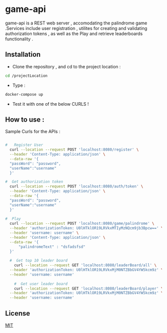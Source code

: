 # game-api

game-api is a REST web server , accomodating the palindrome game .Services include user registration , utilites for creating and validating authorization tokens , as well as the Play and retrieve leaderboards functionality .  

## Installation
- Clone the repository , and cd to the project location :

```bash
cd /projectLocation
```
- Type :
```bash
docker-compose up
```
- Test it with one of the below CURLS !
## How to use :
Sample Curls for the APIs :

```bash

#   Register User
  curl --location --request POST 'localhost:8080/register' \
  --header 'Content-Type: application/json' \
  --data-raw '{
  "passWord": "password",
  "userName":"username"
  }'

#  Get authorization token
  curl --location --request POST 'localhost:8080/auth/token' \
  --header 'Content-Type: application/json' \
  --data-raw '{
  "passWord": "password",
  "userName":"username"
  }'
  
#  Play
  curl --location --request POST 'localhost:8080/game/palindrome' \
  --header 'authorizationToken: U0lHTklOR19LRVkxMTIyMzNQcm9jb3Bpcw==' \
  --header 'username: username' \
  --header 'Content-Type: application/json' \
  --data-raw '{
      "palindromeText" : "dsfadsfsd"
  }'
  
  #  Get top 10 leader board
    curl --location --request GET 'localhost:8080/leaderBoard/all' \
  --header 'authorizationToken: U0lHTklOR19LRVkxMjM0NTZBbGV4YW5kcm9z' \
  --header 'username: username'
    
    #  Get user leader board
    curl --location --request GET 'localhost:8080/leaderBoard/player' \
  --header 'authorizationToken: U0lHTklOR19LRVkxMjM0NTZBbGV4YW5kcm9z' \
  --header 'username: username'
```

## License
[MIT](https://choosealicense.com/licenses/mit/)
